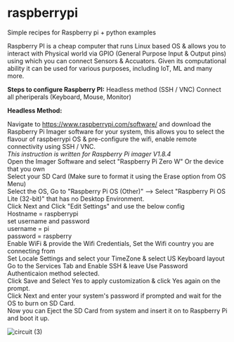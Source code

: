 # raspberrypi

Simple recipes for Raspberry pi + python examples

Raspberry PI is a cheap computer that runs Linux based OS & allows you to interact with Physical world via GPIO (General Purpose Input & Output pins) using which you can connect Sensors & Accuators. Given its computational ability it can be used for various purposes, including IoT, ML and many more.

**Steps to configure Raspberry PI:**
  Headless method (SSH / VNC)
  Connect all pheriperals (Keyboard, Mouse, Monitor)

**Headless Method:** 

Navigate to https://www.raspberrypi.com/software/ and download the Raspberry Pi Imager software for your system, this allows you to select the flavour of raspberrypi OS & pre-configure the wifi, enable remote connectivity using SSH / VNC. <br> 
     _This instruction is written for Raspberry Pi imager V1.8.4_ <br> 
     Open the Imager Software and select "Raspberry Pi Zero W" Or the device that you own <br> 
     Select your SD Card (Make sure to format it using the Erase option from OS Menu) <br> 
     Select the OS, Go to "Raspberry Pi OS (Other)" --> Select "Raspberry Pi OS Lite (32-bit)" that has no Desktop Environment. <br> 
     Click Next and Click "Edit Settings" and use the below config <br> 
       Hostname = raspberrypi <br> 
       set username and password <br> 
         username = pi <br> 
         password = raspberry <br> 
       Enable WiFi & provide the Wifi Credentials, Set the Wifi country you are connecting from <br> 
       Set Locale Settings and select your TimeZone & select US Keyboard layout <br> 
     Go to the Services Tab and Enable SSH & leave Use Password Authenticaion method selected. <br> 
     Click Save and Select Yes to apply customization & click Yes again on the prompt. <br> 
     Click Next and enter your system's password if prompted and wait for the OS to burn on SD Card. <br> 
     Now you can Eject the SD Card from system and insert it on to Raspberry Pi and boot it up. <br> 
     
  

![circuit (3)](https://github.com/sreeramtkd/raspberrypi/assets/25638554/067811ea-2c3a-4706-b35d-34977430606f)
